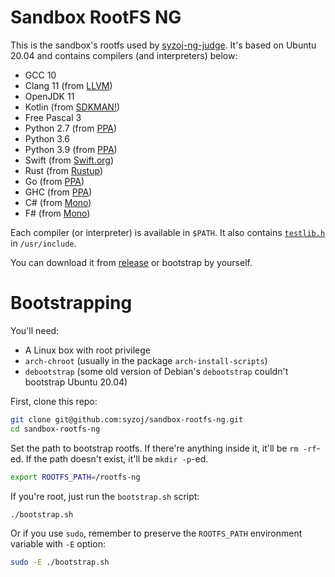 # Sandbox RootFS NG
This is the sandbox's rootfs used by [syzoj-ng-judge](https://github.com/syzoj/syzoj-ng-judge). It's based on Ubuntu 20.04 and contains compilers (and interpreters) below:

* GCC 10
* Clang 11 (from [LLVM](https://apt.llvm.org/))
* OpenJDK 11
* Kotlin (from [SDKMAN!](https://kotlinlang.org/docs/tutorials/command-line.html))
* Free Pascal 3
* Python 2.7 (from [PPA](https://launchpad.net/~deadsnakes/+archive/ubuntu/ppa))
* Python 3.6
* Python 3.9 (from [PPA](https://launchpad.net/~deadsnakes/+archive/ubuntu/ppa))
* Swift (from [Swift.org](https://swift.org/))
* Rust (from [Rustup](https://rustup.rs/))
* Go (from [PPA](https://launchpad.net/~longsleep/+archive/ubuntu/golang-backports))
* GHC (from [PPA](https://launchpad.net/~hvr/+archive/ubuntu/ghc))
* C# (from [Mono](https://www.mono-project.com/download/stable/))
* F# (from [Mono](https://www.mono-project.com/download/stable/))

Each compiler (or interpreter) is available in `$PATH`. It also contains [`testlib.h`](https://github.com/MikeMirzayanov/testlib) in `/usr/include`.

You can download it from [release](https://github.com/syzoj/sandbox-rootfs-ng/releases) or bootstrap by yourself.

# Bootstrapping
You'll need:

* A Linux box with root privilege
* `arch-chroot` (usually in the package `arch-install-scripts`)
* `debootstrap` (some old version of Debian's `debootstrap` couldn't bootstrap Ubuntu 20.04)

First, clone this repo:

```bash
git clone git@github.com:syzoj/sandbox-rootfs-ng.git
cd sandbox-rootfs-ng
```

Set the path to bootstrap rootfs. If there're anything inside it, it'll be `rm -rf`-ed. If the path doesn't exist, it'll be `mkdir -p`-ed.

```bash
export ROOTFS_PATH=/rootfs-ng
```

If you're root, just run the `bootstrap.sh` script:

```bash
./bootstrap.sh
```

Or if you use `sudo`, remember to preserve the `ROOTFS_PATH` environment variable with `-E` option:

```bash
sudo -E ./bootstrap.sh
```
